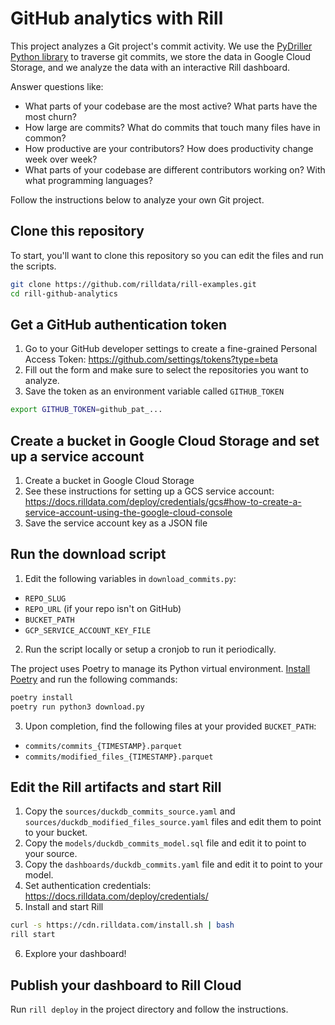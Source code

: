 # GitHub analytics with Rill

This project analyzes a Git project's commit activity. We use the [PyDriller Python library](https://pydriller.readthedocs.io/en/latest/) to traverse git commits, we store the data in Google Cloud Storage, and we analyze the data with an interactive Rill dashboard.

Answer questions like:

- What parts of your codebase are the most active? What parts have the most churn?
- How large are commits? What do commits that touch many files have in common?
- How productive are your contributors? How does productivity change week over week?
- What parts of your codebase are different contributors working on? With what programming languages?

Follow the instructions below to analyze your own Git project.

## Clone this repository

To start, you'll want to clone this repository so you can edit the files and run the scripts.

```bash
git clone https://github.com/rilldata/rill-examples.git
cd rill-github-analytics
```

## Get a GitHub authentication token

1. Go to your GitHub developer settings to create a fine-grained Personal Access Token: https://github.com/settings/tokens?type=beta
2. Fill out the form and make sure to select the repositories you want to analyze.
3. Save the token as an environment variable called `GITHUB_TOKEN`

```bash
export GITHUB_TOKEN=github_pat_...
```

## Create a bucket in Google Cloud Storage and set up a service account

1. Create a bucket in Google Cloud Storage
2. See these instructions for setting up a GCS service account: https://docs.rilldata.com/deploy/credentials/gcs#how-to-create-a-service-account-using-the-google-cloud-console
3. Save the service account key as a JSON file

## Run the download script

1. Edit the following variables in `download_commits.py`:

- `REPO_SLUG`
- `REPO_URL` (if your repo isn't on GitHub)
- `BUCKET_PATH`
- `GCP_SERVICE_ACCOUNT_KEY_FILE`

2. Run the script locally or setup a cronjob to run it periodically.

The project uses Poetry to manage its Python virtual environment. [Install Poetry](https://python-poetry.org/docs/) and run the following commands:

```bash
poetry install
poetry run python3 download.py
```

3. Upon completion, find the following files at your provided `BUCKET_PATH`:

- `commits/commits_{TIMESTAMP}.parquet`
- `commits/modified_files_{TIMESTAMP}.parquet`

## Edit the Rill artifacts and start Rill

1. Copy the `sources/duckdb_commits_source.yaml` and `sources/duckdb_modified_files_source.yaml` files and edit them to point to your bucket.
2. Copy the `models/duckdb_commits_model.sql` file and edit it to point to your source.
3. Copy the `dashboards/duckdb_commits.yaml` file and edit it to point to your model.
4. Set authentication credentials: https://docs.rilldata.com/deploy/credentials/
5. Install and start Rill

```bash
curl -s https://cdn.rilldata.com/install.sh | bash
rill start
```

6. Explore your dashboard!

## Publish your dashboard to Rill Cloud

Run `rill deploy` in the project directory and follow the instructions.
